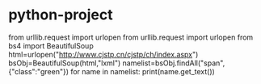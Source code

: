 # python-project
from urllib.request import urlopen
from urllib.request import urlopen
from bs4 import BeautifulSoup
html=urlopen("http://www.cjstp.cn/cjstp/ch/index.aspx")
bsObj=BeautifulSoup(html,"lxml")
namelist=bsObj.findAll("span",{"class":"green"})
for name in namelist:
    print(name.get_text())
